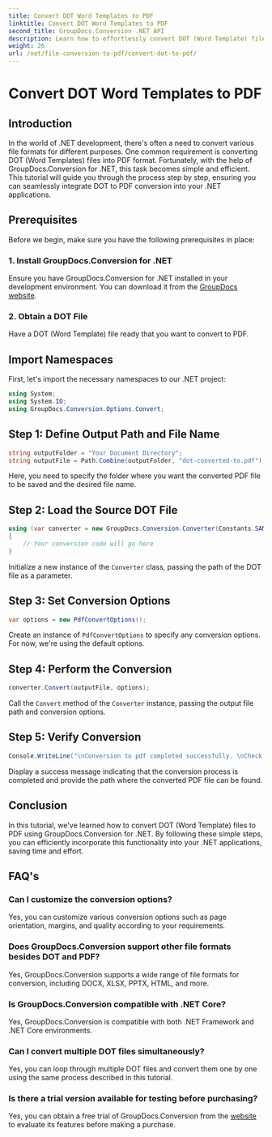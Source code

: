 ```yaml
---
title: Convert DOT Word Templates to PDF
linktitle: Convert DOT Word Templates to PDF
second_title: GroupDocs.Conversion .NET API
description: Learn how to effortlessly convert DOT (Word Template) files to PDF in .NET using GroupDocs.Conversion for seamless integration into your applications.
weight: 26
url: /net/file-conversion-to-pdf/convert-dot-to-pdf/
---
```


# Convert DOT Word Templates to PDF

## Introduction
In the world of .NET development, there's often a need to convert various file formats for different purposes. One common requirement is converting DOT (Word Templates) files into PDF format. Fortunately, with the help of GroupDocs.Conversion for .NET, this task becomes simple and efficient. This tutorial will guide you through the process step by step, ensuring you can seamlessly integrate DOT to PDF conversion into your .NET applications.
## Prerequisites
Before we begin, make sure you have the following prerequisites in place:
### 1. Install GroupDocs.Conversion for .NET
Ensure you have GroupDocs.Conversion for .NET installed in your development environment. You can download it from the [GroupDocs website](https://releases.groupdocs.com/conversion/net/).
### 2. Obtain a DOT File
Have a DOT (Word Template) file ready that you want to convert to PDF.

## Import Namespaces
First, let's import the necessary namespaces to our .NET project:
```csharp
using System;
using System.IO;
using GroupDocs.Conversion.Options.Convert;
```
## Step 1: Define Output Path and File Name
```csharp
string outputFolder = "Your Document Directory";
string outputFile = Path.Combine(outputFolder, "dot-converted-to.pdf");
```
Here, you need to specify the folder where you want the converted PDF file to be saved and the desired file name.
## Step 2: Load the Source DOT File
```csharp
using (var converter = new GroupDocs.Conversion.Converter(Constants.SAMPLE_DOT))
{
    // Your conversion code will go here
}
```
Initialize a new instance of the `Converter` class, passing the path of the DOT file as a parameter.
## Step 3: Set Conversion Options
```csharp
var options = new PdfConvertOptions();
```
Create an instance of `PdfConvertOptions` to specify any conversion options. For now, we're using the default options.
## Step 4: Perform the Conversion
```csharp
converter.Convert(outputFile, options);
```
Call the `Convert` method of the `Converter` instance, passing the output file path and conversion options.
## Step 5: Verify Conversion
```csharp
Console.WriteLine("\nConversion to pdf completed successfully. \nCheck output in {0}", outputFolder);
```
Display a success message indicating that the conversion process is completed and provide the path where the converted PDF file can be found.

## Conclusion
In this tutorial, we've learned how to convert DOT (Word Template) files to PDF using GroupDocs.Conversion for .NET. By following these simple steps, you can efficiently incorporate this functionality into your .NET applications, saving time and effort.
## FAQ's
### Can I customize the conversion options?
Yes, you can customize various conversion options such as page orientation, margins, and quality according to your requirements.
### Does GroupDocs.Conversion support other file formats besides DOT and PDF?
Yes, GroupDocs.Conversion supports a wide range of file formats for conversion, including DOCX, XLSX, PPTX, HTML, and more.
### Is GroupDocs.Conversion compatible with .NET Core?
Yes, GroupDocs.Conversion is compatible with both .NET Framework and .NET Core environments.
### Can I convert multiple DOT files simultaneously?
Yes, you can loop through multiple DOT files and convert them one by one using the same process described in this tutorial.
### Is there a trial version available for testing before purchasing?
Yes, you can obtain a free trial of GroupDocs.Conversion from the [website](https://releases.groupdocs.com/) to evaluate its features before making a purchase.
